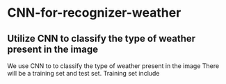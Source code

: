 # CNN-for-recognizer-weather
## Utilize CNN to classify the type of weather present in the image
We use CNN to to classify the type of weather present in the image
There will be a training set and test set. Training set include 
